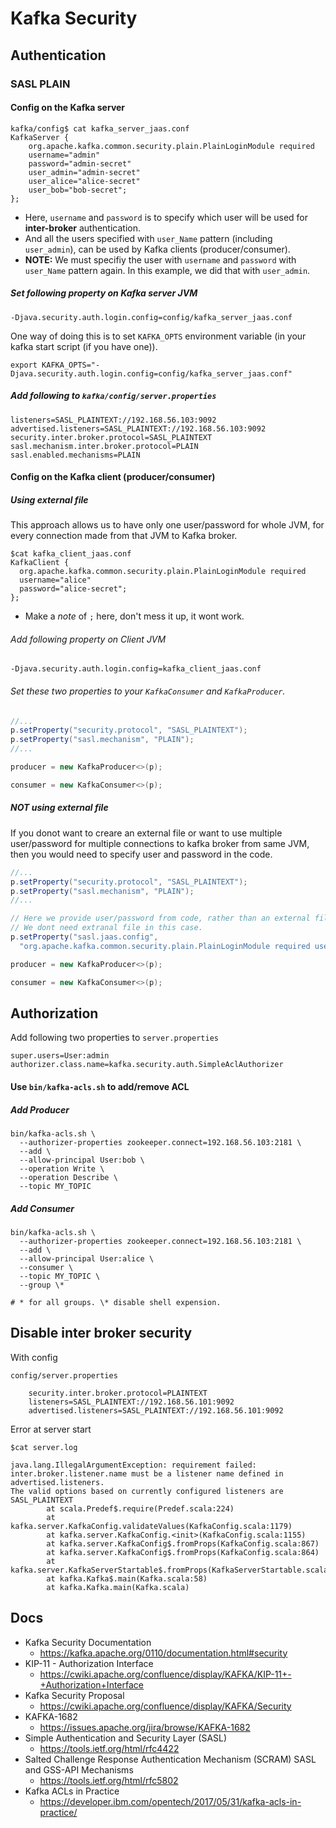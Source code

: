 # Kafka Security #

## Authentication ##

### SASL PLAIN ###

#### Config on the Kafka server ####

```
kafka/config$ cat kafka_server_jaas.conf
KafkaServer {
    org.apache.kafka.common.security.plain.PlainLoginModule required
    username="admin"
    password="admin-secret"
    user_admin="admin-secret"
    user_alice="alice-secret"
    user_bob="bob-secret";
};
```

* Here, `username` and `password` is to specify which user will be used for __inter-broker__ authentication.
* And all the users specified with `user_Name` pattern (including `user_admin`), can be used by Kafka clients (producer/consumer).
* __NOTE:__ We must specifiy the user with `username` and `password` with `user_Name` pattern again. In this
  example, we did that with `user_admin`.

##### Set following property on Kafka server JVM #####

```
-Djava.security.auth.login.config=config/kafka_server_jaas.conf
```

One way of doing this is to set `KAFKA_OPTS` environment variable (in your kafka start script (if you have one)).

```
export KAFKA_OPTS="-Djava.security.auth.login.config=config/kafka_server_jaas.conf"
```

##### Add following to `kafka/config/server.properties` #####

```
listeners=SASL_PLAINTEXT://192.168.56.103:9092
advertised.listeners=SASL_PLAINTEXT://192.168.56.103:9092
security.inter.broker.protocol=SASL_PLAINTEXT
sasl.mechanism.inter.broker.protocol=PLAIN
sasl.enabled.mechanisms=PLAIN
```

#### Config on the Kafka client (producer/consumer) ####

##### Using external file

This approach allows us to have only one user/password for whole JVM, for every connection made from that JVM to Kafka broker.

```
$cat kafka_client_jaas.conf
KafkaClient {
  org.apache.kafka.common.security.plain.PlainLoginModule required
  username="alice"
  password="alice-secret";
};
```

* Make a _note_ of `;` here, don't mess it up, it wont work.

###### Add following property on Client JVM

```
-Djava.security.auth.login.config=kafka_client_jaas.conf
```

###### Set these two properties to your `KafkaConsumer` and `KafkaProducer`.

```java
//...
p.setProperty("security.protocol", "SASL_PLAINTEXT");
p.setProperty("sasl.mechanism", "PLAIN");
//...

producer = new KafkaProducer<>(p);

consumer = new KafkaConsumer<>(p);
```

##### NOT using external file

If you donot want to creare an external file or want to use multiple
user/password for multiple connections to kafka broker from same JVM,
then you would need to specify user and password in the code.

```java
//...
p.setProperty("security.protocol", "SASL_PLAINTEXT");
p.setProperty("sasl.mechanism", "PLAIN");
//...

// Here we provide user/password from code, rather than an external file
// We dont need extranal file in this case.
p.setProperty("sasl.jaas.config",
  "org.apache.kafka.common.security.plain.PlainLoginModule required username=\"alice\" password=\"alice-secret\";");

producer = new KafkaProducer<>(p);

consumer = new KafkaConsumer<>(p);
```

## Authorization
Add following two properties to `server.properties`
```
super.users=User:admin
authorizer.class.name=kafka.security.auth.SimpleAclAuthorizer
```

#### Use `bin/kafka-acls.sh` to add/remove ACL

##### Add Producer
```
bin/kafka-acls.sh \
  --authorizer-properties zookeeper.connect=192.168.56.103:2181 \
  --add \
  --allow-principal User:bob \
  --operation Write \
  --operation Describe \
  --topic MY_TOPIC
```
##### Add Consumer
```
bin/kafka-acls.sh \
  --authorizer-properties zookeeper.connect=192.168.56.103:2181 \
  --add \
  --allow-principal User:alice \
  --consumer \
  --topic MY_TOPIC \
  --group \*
  
# * for all groups. \* disable shell expension.
```

## Disable inter broker security
With config
```
config/server.properties

    security.inter.broker.protocol=PLAINTEXT
    listeners=SASL_PLAINTEXT://192.168.56.101:9092
    advertised.listeners=SASL_PLAINTEXT://192.168.56.101:9092
```
Error at server start
```
$cat server.log

java.lang.IllegalArgumentException: requirement failed: 
inter.broker.listener.name must be a listener name defined in advertised.listeners. 
The valid options based on currently configured listeners are SASL_PLAINTEXT
        at scala.Predef$.require(Predef.scala:224)
        at kafka.server.KafkaConfig.validateValues(KafkaConfig.scala:1179)
        at kafka.server.KafkaConfig.<init>(KafkaConfig.scala:1155)
        at kafka.server.KafkaConfig$.fromProps(KafkaConfig.scala:867)
        at kafka.server.KafkaConfig$.fromProps(KafkaConfig.scala:864)
        at kafka.server.KafkaServerStartable$.fromProps(KafkaServerStartable.scala:28)
        at kafka.Kafka$.main(Kafka.scala:58)
        at kafka.Kafka.main(Kafka.scala)
```

## Docs
* Kafka Security Documentation
  * https://kafka.apache.org/0110/documentation.html#security
* KIP-11 - Authorization Interface
  * https://cwiki.apache.org/confluence/display/KAFKA/KIP-11+-+Authorization+Interface
* Kafka Security Proposal
  * https://cwiki.apache.org/confluence/display/KAFKA/Security
* KAFKA-1682
  * https://issues.apache.org/jira/browse/KAFKA-1682
* Simple Authentication and Security Layer (SASL)
  * https://tools.ietf.org/html/rfc4422
* Salted Challenge Response Authentication Mechanism (SCRAM) SASL and GSS-API Mechanisms
  * https://tools.ietf.org/html/rfc5802
* Kafka ACLs in Practice
  * https://developer.ibm.com/opentech/2017/05/31/kafka-acls-in-practice/
